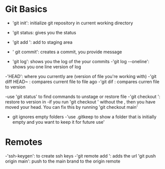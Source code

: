 # Git Basics

- 'git init': initialize git repository in current working directory
- 'git status: gives you the status
- 'git add <FILE>': add <FILE> to staging area
- ' git commit': creates a commit, you provide message

- 'git log': shows you the log of the your commits
-'git log --oneline': shows you one line version of log

-'HEAD': where you currently are (version of file you're working with)
-'git diff HEAD~<NUM> <FILE>: compares current file to file <NUM> ago
  -'git dif <HASH> <FILE>: compares curren file to <HASH> version

-use 'git status' to find commands to unstage or restore file
-'git checkout <HASH> <FILE>': restore <FILE> to version in <HASH>
   -if you run 'git checkout <HASH>' without the <FILE>, then you have moved your head.  You can fix this by running 'git checkout main'

- git ignores empty folders
-'use .gitkeep to show a folder that is initially empty and you want to keep it for future use'

# Remotes
-'ssh-keygen': to create ssh keys
  -'git remote add <URL>': adds the url
  'git push origin main': push to the main brand to the origin remote
  
